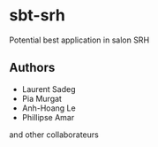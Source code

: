 # sbt-srh
Potential best application in salon SRH


## Authors
* Laurent Sadeg
* Pia Murgat
* Anh-Hoang Le
* Phillipse Amar

and other collaborateurs
